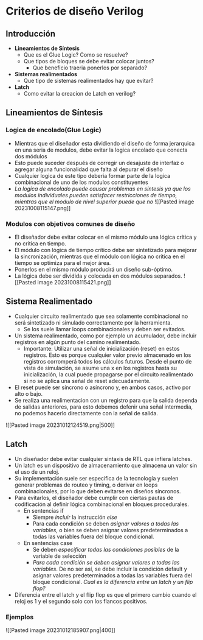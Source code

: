 

# Criterios de diseño Verilog
## Introducción
- **Lineamientos de Síntesis**
	- Que es el Glue Logic? Como se resuelve?
	- Que tipos de bloques se debe evitar colocar juntos?
		- Que beneficio traeria ponerlos por separado?
- **Sistemas realimentados**
	- Que tipo de sistemas realimentados hay que evitar?
- **Latch**
	- Como evitar la creacion de Latch en verilog?







## Lineamientos de Síntesis
### Logica de encolado(Glue Logic)
- Mientras que el diseñador esta dividiendo el diseño de forma jerarquica en una seria de modulos, debe evitar la logica encolado que conecta dos módulos
- Esto puede suceder después de corregir un desajuste de interfaz o agregar alguna funcionalidad que falta al depurar el diseño
- Cualquier logica de este tipo deberia formar parte de la logica combinacional de uno de los modulos constituyentes
- *La logica de encolado puede causar problemas en sintesis ya que los modulos individuales pueden satisfacer restricciones de tiempo, mientras que el modulo de nivel superior puede que no*
![[Pasted image 20231008115147.png]]

### Modulos con objetivos comunes de diseño
- El diseñador debe evitar colocar en el mismo módulo una lógica crítica y no crítica en tiempo.
- El módulo con lógica de tiempo crítico debe ser sintetizado para mejorar la sincronización, mientras que el módulo con lógica no crítica en el tiempo se optimiza para el mejor área.
- Ponerlos en el mismo módulo producirá un diseño sub-óptimo.
- La lógica debe ser dividida y colocada en dos módulos separados.
![[Pasted image 20231008115421.png]]



## Sistema Realimentado
- Cualquier circuito realimentado que sea solamente combinacional no será sintetizado ni simulado correctamente por la herramienta.
	- Se los suele llamar loops combinacionales y deben ser evitados.
- Un sistema realimentado, como por ejemplo un acumulador, debe incluir registros en algún punto del camino realimentado.
	- Importante: Utilizar una señal de inicialización (reset) en estos registros. Esto es porque cualquier valor previo almacenado en los registros corromperá todos los cálculos futuros. Desde el punto de vista de simulación, se asume una x en los registros hasta su inicialización, la cual puede propagarse por el circuito realimentado si no se aplica una señal de reset adecuadamente.
- El reset puede ser síncrono o asíncrono y, en ambos casos, activo por alto o bajo.
- Se realiza una realimentacion con un registro para que la salida dependa de salidas anteriores, para esto debemos defenir una señal intermedia, no podemos hacerlo directamente con la señal de salida.

![[Pasted image 20231012124519.png|500]]

## Latch
- Un diseñador debe evitar cualquier sintaxis de RTL que infiera latches.
- Un latch es un dispositivo de almacenamiento que almacena un valor sin el uso de un reloj.
- Su implementación suele ser específica de la tecnología y suelen generar problemas de routeo y timing, o derivar en loops combinacionales, por lo que deben evitarse en diseños síncronos.
- Para evitarlos, el diseñador debe cumplir con ciertas pautas de codificación al definir lógica combinacional en bloques procedurales.
	- En sentencias if 
		- Siempre *incluir* la instrucción *else* 
		- Para cada condición se deben *asignar valores a todas las variables*, o bien se deben asignar valores predeterminados a todas las variables fuera del bloque condicional.
	- En sentencias case
		- Se deben *especificar todas las condiciones posibles* de la variable de selección
		- *Para cada condición se deben asignar valores a todas las variables*. De no ser así, se debe incluir la condición default y asignar valores predeterminados a todas las variables fuera del bloque condicional.
*Cual es la diferencia entre un latch y un flip flop?*
- Diferencia entre el latch y el flip flop es que el primero cambio cuando el reloj es 1 y el segundo solo con los flancos positivos.
### Ejemplos
![[Pasted image 20231012185907.png|400]]

